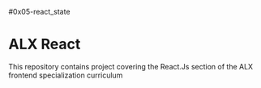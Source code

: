 #0x05-react_state
# ALX React

This repository contains project covering the React.Js section of the ALX frontend specialization curriculum
